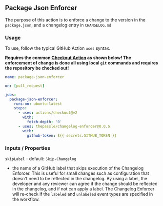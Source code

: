 ## Package Json Enforcer
The purpose of this action is to enforce a change to the version in the `package.json`, and a changelog entry in `CHANGELOG.md`

### Usage
To use, follow the typical GitHub Action `uses` syntax. 

**Requires the common [Checkout Action](https://github.com/marketplace/actions/checkout) as shown below! The enforcement of change is done all using local `git` commands and requires the repository be checked out!**

```yaml
name: package-json-enforcer

on: [pull_request]

jobs:
  package-json-enforcer:
    runs-on: ubuntu-latest
    steps:
      - uses: actions/checkout@v2
        with:
          fetch-depth: '0'
      - uses: thepassle/changelog-enforcer@0.0.6
        with:
          github-token: ${{ secrets.GITHUB_TOKEN }}
```

### Inputs / Properties

`skipLabel` - default: `Skip-Changelog` 
* the name of a GitHub label that skips execution of the Changelog Enforcer. This is useful for small changes such as configuration that doesn't need to be reflected in the changelog. By using a label, the developer and any reviewer can agree if the change should be reflected in the changelog, and if not can apply a label. The Changelog Enforcer will re-check if the `labeled` and `unlabeled` event types are specified in the workflow.
